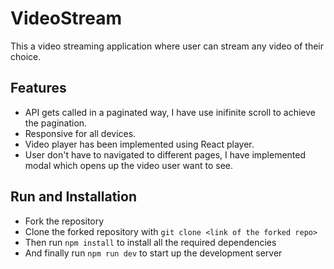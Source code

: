 # VideoStream

This a video streaming application where user can stream any video of their choice.

## Features 

- API gets called in a paginated way, I have use inifinite scroll to achieve the pagination.
- Responsive for all devices.
- Video player has been implemented using React player.
- User don't have to navigated to different pages, I have implemented modal which opens up the video user want to see.

## Run and Installation 

- Fork the repository 
- Clone the forked repository with `` git clone <link of the forked repo> ``
- Then run `` npm install `` to install all the required dependencies
- And finally run `` npm run dev `` to start up the development server
